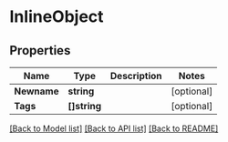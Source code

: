 # InlineObject

## Properties
Name | Type | Description | Notes
------------ | ------------- | ------------- | -------------
**Newname** | **string** |  | [optional] 
**Tags** | **[]string** |  | [optional] 

[[Back to Model list]](../README.md#documentation-for-models) [[Back to API list]](../README.md#documentation-for-api-endpoints) [[Back to README]](../README.md)


